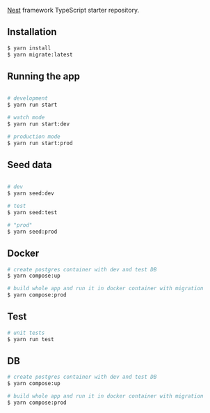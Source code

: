 
[Nest](https://github.com/nestjs/nest) framework TypeScript starter repository.

## Installation

```bash
$ yarn install
$ yarn migrate:latest
```

## Running the app

```bash

# development
$ yarn run start

# watch mode
$ yarn run start:dev

# production mode
$ yarn run start:prod
```

## Seed data

```bash

# dev
$ yarn seed:dev

# test
$ yarn seed:test

# "prod"
$ yarn seed:prod
```

## Docker

```bash
# create postgres container with dev and test DB
$ yarn compose:up

# build whole app and run it in docker container with migration
$ yarn compose:prod

```

## Test

```bash
# unit tests
$ yarn run test


```

## DB

```bash
# create postgres container with dev and test DB
$ yarn compose:up

# build whole app and run it in docker container with migration
$ yarn compose:prod

```